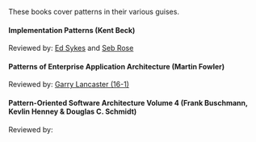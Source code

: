 These books cover patterns in their various guises.

#### Implementation Patterns (Kent Beck)
Reviewed by: [Ed Sykes](http://accu.org/index.php?module=bookreviews&func=search&rid=1813) and [Seb Rose](http://accu.org/index.php?module=bookreviews&func=search&rid=1829)

#### Patterns of Enterprise Application Architecture (Martin Fowler)
Reviewed by: [Garry Lancaster (16-1)](http://accu.org/index.php?module=bookreviews&func=search&rid=274)

#### Pattern-Oriented Software Architecture Volume 4 (Frank Buschmann, Kevlin Henney & Douglas C. Schmidt)
Reviewed by: 
